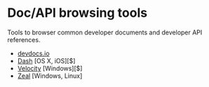 # Doc/API browsing tools

Tools to browser common developer documents and developer API references.

* [devdocs.io](http://devdocs.io/)
* [Dash](https://kapeli.com/dash) [OS X, iOS][$]
* [Velocity](https://velocity.silverlakesoftware.com/) [Windows][$]
* [Zeal](https://zealdocs.org/) [Windows, Linux]










































 






